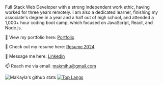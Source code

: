 Full Stack Web Developer with a strong independent work ethic, having worked for three years remotely. I am also a dedicated learner, finishing my associate's degree in a year and a half out of high school, and  attended a 1,000+ hour coding boot camp, which focused on JavaScript, React, and Node.js.

👀 View my portfolio here: [Portfolio](https://makayla-mihu-portfolio.netlify.app/)

📝 Check out my resume here: [Resume 2024](https://docs.google.com/document/d/e/2PACX-1vTs3teHRAj1hpzxUArYZgVTx6ubabnWh4CQI6Sc1XvtxKFWlVd49ZUmCqlgb-_0StooP6ZhTfwSGQls/pub)

💬 Message me here: [Linkedin](https://www.linkedin.com/in/makayla-mihu)

📫 Reach me via email: [makmihu@gmail.com](mailto:makmihu@gmail.com)

![MaKayla's github stats](https://github-readme-stats.vercel.app/api?username=makmihu&show_icons=true&theme=dark)
[![Top Langs](https://github-readme-stats.vercel.app/api/top-langs/?username=makmihu&layout=compact&theme=dark)](https://github.com/makmihu/github-readme-stats)

<!--
**makmihu/makmihu** is a ✨ _special_ ✨ repository because its `README.md` (this file) appears on your GitHub profile.

Here are some ideas to get you started:

- 🔭 I’m currently working on ...
- 🌱 I’m currently learning ...
- 👯 I’m looking to collaborate on ...
- 🤔 I’m looking for help with ...
- 💬 Ask me about ...
- 📫 How to reach me: ...
- 😄 Pronouns: ...
- ⚡ Fun fact: ...
-->
